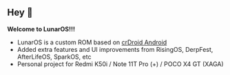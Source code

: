 ## Hey 👋

**Welcome to LunarOS!!!**

- LunarOS is a custom ROM based on [crDroid Android](https://github.com/crdroidandroid)
- Added extra features and UI improvements from RisingOS, DerpFest, AfterLifeOS, SparkOS, etc
- Personal project for Redmi K50i / Note 11T Pro (+) / POCO X4 GT (XAGA)
